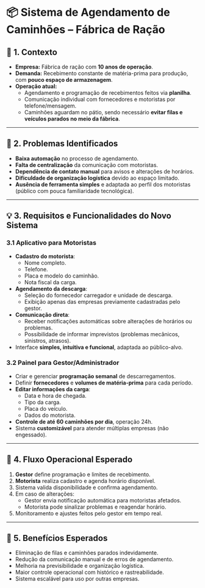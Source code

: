 # 📦 Sistema de Agendamento de Caminhões – Fábrica de Ração

## 📌 1. Contexto
- **Empresa:** Fábrica de ração com **10 anos de operação**.  
- **Demanda:** Recebimento constante de matéria-prima para produção, com **pouco espaço de armazenagem**.  
- **Operação atual:**  
  - Agendamento e programação de recebimentos feitos via **planilha**.  
  - Comunicação individual com fornecedores e motoristas por telefone/mensagem.  
  - Caminhões aguardam no pátio, sendo necessário **evitar filas e veículos parados no meio da fábrica**.  

---

## 🚩 2. Problemas Identificados
- **Baixa automação** no processo de agendamento.  
- **Falta de centralização** da comunicação com motoristas.  
- **Dependência de contato manual** para avisos e alterações de horários.  
- **Dificuldade de organização logística** devido ao espaço limitado.  
- **Ausência de ferramenta simples** e adaptada ao perfil dos motoristas (público com pouca familiaridade tecnológica).  

---

## 💡 3. Requisitos e Funcionalidades do Novo Sistema

### 3.1 Aplicativo para Motoristas
- **Cadastro do motorista**:
  - Nome completo.
  - Telefone.
  - Placa e modelo do caminhão.
  - Nota fiscal da carga.
- **Agendamento da descarga**:
  - Seleção do fornecedor carregador e unidade de descarga.
  - Exibição apenas das empresas previamente cadastradas pelo gestor.
- **Comunicação direta**:
  - Receber notificações automáticas sobre alterações de horários ou problemas.
  - Possibilidade de informar imprevistos (problemas mecânicos, sinistros, atrasos).
- Interface **simples, intuitiva e funcional**, adaptada ao público-alvo.

### 3.2 Painel para Gestor/Administrador
- Criar e gerenciar **programação semanal** de descarregamentos.
- Definir **fornecedores** e **volumes de matéria-prima** para cada período.
- **Editar informações da carga**:
  - Data e hora de chegada.
  - Tipo da carga.
  - Placa do veículo.
  - Dados do motorista.
- **Controle de até 60 caminhões por dia**, operação 24h.
- Sistema **customizável** para atender múltiplas empresas (não engessado).

---

## 🔄 4. Fluxo Operacional Esperado
1. **Gestor** define programação e limites de recebimento.  
2. **Motorista** realiza cadastro e agenda horário disponível.  
3. Sistema valida disponibilidade e confirma agendamento.  
4. Em caso de alterações:
   - Gestor envia notificação automática para motoristas afetados.
   - Motorista pode sinalizar problemas e reagendar horário.
5. Monitoramento e ajustes feitos pelo gestor em tempo real.

---

## 🎯 5. Benefícios Esperados
- Eliminação de filas e caminhões parados indevidamente.  
- Redução da comunicação manual e de erros de agendamento.  
- Melhoria na previsibilidade e organização logística.  
- Maior controle operacional com histórico e rastreabilidade.  
- Sistema escalável para uso por outras empresas.  
